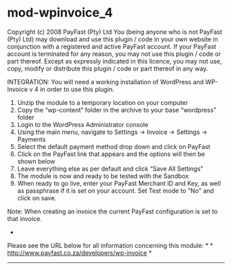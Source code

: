 # mod-wpinvoice_4

Copyright (c) 2008 PayFast (Pty) Ltd
You (being anyone who is not PayFast (Pty) Ltd) may download and use this plugin / code in your own website in conjunction with a registered and active PayFast account. If your PayFast account is terminated for any reason, you may not use this plugin / code or part thereof.
Except as expressly indicated in this licence, you may not use, copy, modify or distribute this plugin / code or part thereof in any way.

INTEGRATION:
You will need a working installation of WordPress and WP-Invoice v 4 in order to use this plugin.

1. Unzip the module to a temporary location on your computer
2. Copy the “wp-content” folder in the archive to your base “wordpress” folder
3. Login to the WordPress Administrator console
4. Using the main menu, navigate to Settings -> Invoice -> Settings -> Payments
5. Select the default payment method drop down and click on PayFast
6. Click on the PayFast link that appears and the options will then be shown below
7. Leave everything else as per default and click “Save All Settings”
8. The module is now and ready to be tested with the Sandbox
9. When ready to go live, enter your PayFast Merchant ID and Key, as well as passphrase if it is set on your account. Set Test mode to "No" and click on save.

Note: When creating an invoice the current PayFast configuration is set to that invoice.

*
Please see the URL below for all information concerning this module: *
*
http://www.payfast.co.za/developers/wp-invoice *
* **
